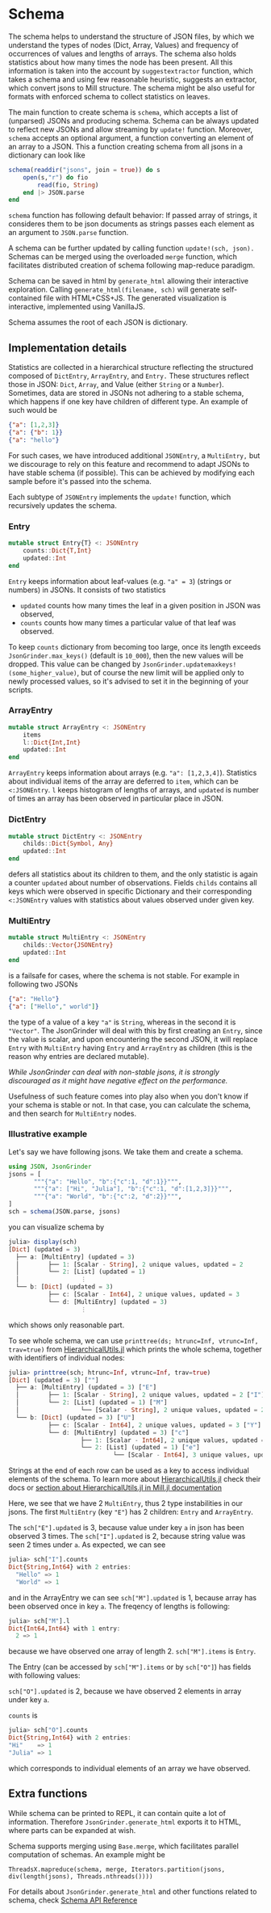 # Schema

The schema helps to understand the structure of JSON files, by which we understand the types of nodes (Dict, Array, Values) and frequency of occurrences of values and lengths of arrays. The schema also holds statistics about how many times the node has been present. All this information is taken into the account by `suggestextractor` function, which takes a schema and using few reasonable heuristic, suggests an extractor, which convert jsons to Mill structure. The schema might be also useful for formats with enforced schema to collect statistics on leaves.

The main function to create schema is `schema`, which accepts a list of (unparsed) JSONs and producing schema. Schema can be always updated to reflect new JSONs and allow streaming by `update!` function. Moreover, `schema` accepts an optional argument, a function converting an element of an array to a JSON. This a function creating schema from all jsons in a dictionary can look like

```julia
schema(readdir("jsons", join = true)) do s
	open(s,"r") do fio
		read(fio, String)
	end |> JSON.parse
end
```

`schema` function has following default behavior: If passed array of strings, it consideres them to be json documents as strings passes each element as an argument to `JSON.parse` function.

A schema can be further updated by calling function `update!(sch, json).` Schemas can be merged using the overloaded `merge` function, which facilitates distributed creation of schema following map-reduce paradigm.

Schema can be saved in html by `generate_html` allowing their interactive exploration.
Calling `generate_html(filename, sch)` will generate self-contained file with HTML+CSS+JS.
The generated visualization is interactive, implemented using VanillaJS.

Schema assumes the root of each JSON is dictionary.

## Implementation details
Statistics are collected in a hierarchical structure reflecting the structured composed of `DictEntry`, `ArrayEntry`, and `Entry.` These structures reflect those in JSON: `Dict`, `Array`, and Value (either `String` or a `Number`). Sometimes, data are stored in JSONs not adhering to a stable schema, which happens if one key have children of different type. An example of such would be
```json
{"a": [1,2,3]}
{"a": {"b": 1}}
{"a": "hello"}
```

For such cases, we have introduced additional `JSONEntry`, a `MultiEntry,` but we discourage to rely on this feature and recommend to adapt JSONs to have stable schema (if possible).
This can be achieved by modifying each sample before it's passed into the schema.

Each subtype of `JSONEntry` implements the `update!` function, which recursively updates the schema.

### Entry
```julia
mutable struct Entry{T} <: JSONEntry
	counts::Dict{T,Int}
	updated::Int
end
```
`Entry` keeps information about leaf-values (e.g. `"a" = 3`) (strings or numbers) in JSONs. It consists of two statistics
* `updated` counts how many times the leaf in a given position in JSON was observed,
* `counts` counts how many times a particular value of that leaf was observed.

To keep `counts` dictionary from becoming too large, once its length exceeds `JsonGrinder.max_keys()` (default is `10_000`), then the new values will be dropped. This value can be changed by `JsonGrinder.updatemaxkeys!(some_higher_value)`, but of course the new limit will be applied only to newly processed values, so it's advised to set it in the beginning of your scripts.

### ArrayEntry
```julia
mutable struct ArrayEntry <: JSONEntry
	items
	l::Dict{Int,Int}
	updated::Int
end
```
`ArrayEntry` keeps information about arrays (e.g. `"a": [1,2,3,4]`). Statistics about individual items of the array are deferred to `item`, which can be `<:JSONEntry`. `l` keeps histogram of lengths of arrays, and `updated` is number of times an array has been observed in particular place in JSON.

### DictEntry
```julia
mutable struct DictEntry <: JSONEntry
	childs::Dict{Symbol, Any}
	updated::Int
end
```

defers all statistics about its children to them, and the only statistic is again a counter `updated` about number of observations.
Fields `childs` contains all keys which were observed in specific Dictionary and their corresponding `<:JSONEntry` values with statistics about values observed under given key.

### MultiEntry
```julia
mutable struct MultiEntry <: JSONEntry
	childs::Vector{JSONEntry}
	updated::Int
end
```

is a failsafe for cases, where the schema is not stable. For example in following two JSONs
```json
{"a": "Hello"}
{"a": ["Hello"," world"]}
```
the type of a value of a key `"a"` is `String`, whereas in the second it is `"Vector"`. The JsonGrinder will deal with this by first creating an `Entry`, since the value is scalar, and upon encountering the second JSON, it will replace `Entry` with `MultiEntry` having `Entry` and `ArrayEntry` as children (this is the reason why entries are declared mutable).

*While JsonGrinder can deal with non-stable jsons, it is strongly discouraged as it might have negative effect on the performance.*

Usefulness of such feature comes into play also when you don't know if your schema is stable or not.
In that case, you can calculate the schema, and then search for `MultiEntry` nodes.

### Illustrative example

Let's say we have following jsons. We take them and create a schema.
```julia
using JSON, JsonGrinder
jsons = [
       """{"a": "Hello", "b":{"c":1, "d":1}}""",
       """{"a": ["Hi", "Julia"], "b":{"c":1, "d":[1,2,3]}}""",
       """{"a": "World", "b":{"c":2, "d":2}}""",
]
sch = schema(JSON.parse, jsons)
```

you can visualize schema by
```julia
julia> display(sch)
[Dict] (updated = 3)
  ├── a: [MultiEntry] (updated = 3)
  │        ├── 1: [Scalar - String], 2 unique values, updated = 2
  │        └── 2: [List] (updated = 1)
  │                 ⋮
  └── b: [Dict] (updated = 3)
           ├── c: [Scalar - Int64], 2 unique values, updated = 3
           └── d: [MultiEntry] (updated = 3)
                    ⋮
```
which shows only reasonable part.

To see whole schema, we can use `printtree(ds; htrunc=Inf, vtrunc=Inf, trav=true)` from [HierarchicalUtils.jl](https://github.com/Sheemon7/HierarchicalUtils.jl) which prints the whole schema, together with identifiers of individual nodes:

```julia
julia> printtree(sch; htrunc=Inf, vtrunc=Inf, trav=true)
[Dict] (updated = 3) [""]
  ├── a: [MultiEntry] (updated = 3) ["E"]
  │        ├── 1: [Scalar - String], 2 unique values, updated = 2 ["I"]
  │        └── 2: [List] (updated = 1) ["M"]
  │                 └── [Scalar - String], 2 unique values, updated = 2 ["O"]
  └── b: [Dict] (updated = 3) ["U"]
           ├── c: [Scalar - Int64], 2 unique values, updated = 3 ["Y"]
           └── d: [MultiEntry] (updated = 3) ["c"]
                    ├── 1: [Scalar - Int64], 2 unique values, updated = 2 ["d"]
                    └── 2: [List] (updated = 1) ["e"]
                             └── [Scalar - Int64], 3 unique values, updated = 3 ["eU"]
```

Strings at the end of each row can be used as a key to access individual elements of the schema.
To learn more about [HierarchicalUtils.jl](https://github.com/CTUAvastLab/HierarchicalUtils.jl) check their docs or [section about HierarchicalUtils.jl in Mill.jl documentation](https://CTUAvastLab.github.io/Mill.jl/stable/tools/hierarchical/)

Here, we see that we have 2 `MultiEntry`, thus 2 type instabilities in our jsons.
The first `MultiEntry` (key `"E"`) has 2 children: `Entry` and `ArrayEntry`.

The `sch["E"].updated` is 3, because value under key `a` in json has been observed 3 times.
The `sch["I"].updated` is 2, because string value was seen 2 times under `a`.
As expected, we can see
```julia
julia> sch["I"].counts
Dict{String,Int64} with 2 entries:
  "Hello" => 1
  "World" => 1
```

and in the ArrayEntry we can see `sch["M"].updated` is 1, because array has been observed once in key `a`.
The freqency of lengths is following:
```julia
julia> sch["M"].l
Dict{Int64,Int64} with 1 entry:
  2 => 1
```

because we have observed one array of length 2.
`sch["M"].items` is `Entry`.

The Entry (can be accessed by `sch["M"].items` or by `sch["O"]`) has fields with following values:

`sch["O"].updated` is 2, because we have observed 2 elements in array under key `a`.  

`counts` is
```julia
julia> sch["O"].counts
Dict{String,Int64} with 2 entries:
"Hi"    => 1
"Julia" => 1
```
which corresponds to individual elements of an array we have observed.


## Extra functions

While schema can be printed to REPL, it can contain quite a lot of information. Therefore `JsonGrinder.generate_html` exports it to HTML, where parts can be expanded at wish.

Schema supports merging using `Base.merge`, which facilitates parallel computation of schemas. An example might be
```
ThreadsX.mapreduce(schema, merge, Iterators.partition(jsons, div(length(jsons), Threads.nthreads())))
```

For details about `JsonGrinder.generate_html` and other functions related to schema, check [Schema API Reference](@ref)

